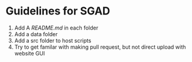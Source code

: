# Guidelines for SGAD

1. Add A *README.md* in each folder
2. Add a data folder
3. Add a src folder to host scripts
4. Try to get familar with making pull request, but not direct upload with website GUI

